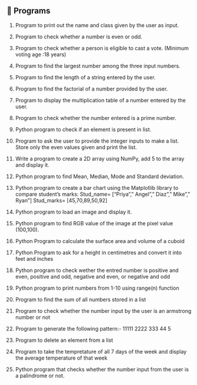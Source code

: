 ## 📜 Programs

1. Program to print out the name and class given by the user as input.

2. Program to check whether a number is even or odd.

3. Program to check whether a person is eligible to cast a vote. (Minimum voting age :18 years)

4. Program to find the largest number among the three input numbers.

5. Program to find the length of a string entered by the user.

6. Program to find the factorial of a number provided by the user.

7. Program to display the multiplication table of a number entered by the user.

8. Program to check whether the number entered is a prime number.

9. Python program to check if an element is present in list.

10. Program to ask the user to provide the integer inputs to make a list. Store only the even values given and print the list.

11. Write a program to create a 2D array using NumPy, add 5 to the array and display it.

12. Python program to find Mean, Median, Mode and Standard deviation.

13. Python program to create a bar chart using the Matplotlib library to compare student’s marks: Stud_name= [“Priya”,” Angel”,” Diaz”,” Mike”,” Ryan”] Stud_marks= [45,70,89,50,92]

14. Python program to load an image and display it.

15. Python program to find RGB value of the image at the pixel value (100,100).

16. Python Program to calculate the surface area and volume of a cuboid

17. Python Program to ask for a height in centimetres and convert it into feet and inches

18. Python program to check wether the entred number is positive and even, positive and odd, negative and even, or negative and odd

19. Python program to print numbers from 1-10 using range(n) function

20. Program to find the sum of all numbers stored in a list

21. Program to check whether the number input by the user is an armstrong number or not

22. Program to generate the following pattern:-
      11111
      2222
      333
      44
      5

23. Program to delete an element from a list

24. Program to take the tempretature of all 7 days of the week and display the average temperature of that week

25. Python program that checks whether the number input from the user is a palindrome or not.
